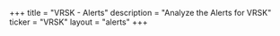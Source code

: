 +++
title = "VRSK - Alerts"
description = "Analyze the Alerts for VRSK"
ticker = "VRSK"
layout = "alerts"
+++


